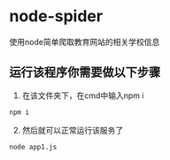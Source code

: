 # node-spider
使用node简单爬取教育网站的相关学校信息

## 运行该程序你需要做以下步骤 
1. 在该文件夹下，在cmd中输入npm i 
```bash
npm i
```
2. 然后就可以正常运行该服务了
```bash
node app1.js
```
